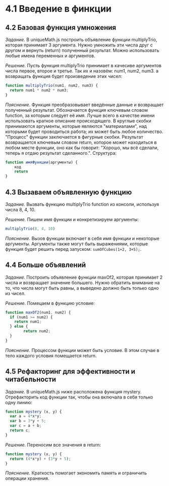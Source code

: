 # 4.1 Введение в финкции

## 4.2 Базовая функция умножения

_Задание._
В uniqueMath.js построить объявление функции multiplyTrio, которая принимает 3 аргумента. Нужно умножить эти числа друг с другом и вернуть (return) полученный результат. Можно использовать любые имена переменных и аргументов.

_Решение._
Пусть функция multiplyTrio принимает в качесиве аргументов числа первое, второе и третье. Так их и назовём: num1, num2, num3. а возвращать функция будет произведение этих чисел:
```javascript
function multiplyTrio(num1, num2, num3) {
  return num1 * num2 * num3;
}
```

_Пояснение._
Функция преобразовывает введённые данные и возвращает полученный результат. Обозначается функция ключевым словом function, за которым следует её имя. Лучше всего в качестве имени использовать краткое описание происходящего. В круглые скобки принимаются аргументы, которые являются "материалами", над которыми будет проводиться работа; их может быть любое количество. "Процесс" функции заключается в фигурные скобки. Результат возвращается ключевым словом return, которое может находиться в любом месте функции, оно как бы говорит: "Хорошо, мы всё сделали, теперь я отдаю результат сделанного.". Структура:
```javascript
function имяФункции(аргументы) {
	код
	return
}
```

## 4.3 Вызаваем объявленную функцию

_Задание._
Вызвать функцию multiplyTrio function из консоли, используя числа 8, 4, 10.

_Решение._
Пишем имя функции и конкретизируем аргументы:
```javascript
multiplyTrio(8, 4, 10)
```

_Пояснение._
Вызов функции включает в себя имя функции и некоторые аргументы. Аргументы также могут быть выражениями, которые функция будет решить перед запуском: `sumOfCubes(1+2, 3+5);`.

## 4.4 Больше объявлений

_Задание._
Построить объявление функции maxOf2, которая принимает 2 числа и возвращает значение большего. Нужно обратить внимание на то, что  числа могут быть равны, а выведено должно быть только одно из чисел.

_Решение._
Помецаем в функцию условие:
```javascript
function maxOf2(num1, num2) {
  if (num1 >= num2) {
  	return num1;
  } else {
		return num2;
  }
}
```

_Пояснение._
Процессом функции может быть условие. В этом случае в тело каждого условия помещается return.

## 4.5 Рефакторинг для эффективности и читабельности

_Задание._
В uniqueMath.js ниже расположена функция mystery. Отрефакторить код функции так, чтобы она включала в себя только одну линию:
```javascript
function mystery (x, y) {
  var a = 4*x*y;
  var b = 3*y + 5;
  var c = a + b;
  return c;
}
```

_Решение._
Переносим все значения в return:
```javascript
function mystery (x, y) {
  return (4*x*y) + (3*y + 5);
}
```

_Пояснение._
Краткость помогает экономить память и ограничить операции хранения.
